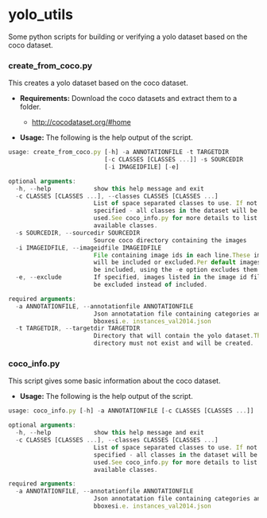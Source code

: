 # yolo_utils
Some python scripts for building or verifying a yolo dataset based on the coco dataset.

### create_from_coco.py
This creates a yolo dataset based on the coco dataset.

* **Requirements:**
Download the coco datasets and extract them to a folder.
    * http://cocodataset.org/#home

* **Usage:**
The following is the help output of the script.

```javascript
usage: create_from_coco.py [-h] -a ANNOTATIONFILE -t TARGETDIR
                           [-c CLASSES [CLASSES ...]] -s SOURCEDIR
                           [-i IMAGEIDFILE] [-e]

optional arguments:
  -h, --help            show this help message and exit
  -c CLASSES [CLASSES ...], --classes CLASSES [CLASSES ...]
                        List of space separated classes to use. If not
                        specified - all classes in the dataset will be
                        used.See coco_info.py for more details to list the
                        available classes.
  -s SOURCEDIR, --sourcedir SOURCEDIR
                        Source coco directory containing the images
  -i IMAGEIDFILE, --imageidfile IMAGEIDFILE
                        File containing image ids in each line.These images
                        will be included or excluded.Per default images will
                        be included, using the -e option excludes them.
  -e, --exclude         If specified, images listed in the image id file will
                        be excluded instead of included.

required arguments:
  -a ANNOTATIONFILE, --annotationfile ANNOTATIONFILE
                        Json annotatation file containing categories and
                        bboxesi.e. instances_val2014.json
  -t TARGETDIR, --targetdir TARGETDIR
                        Directory that will contain the yolo dataset.The
                        directory must not exist and will be created.
```


### coco_info.py
This script gives some basic information about the coco dataset.

* **Usage:**
The following is the help output of the script.

```javascript
usage: coco_info.py [-h] -a ANNOTATIONFILE [-c CLASSES [CLASSES ...]]

optional arguments:
  -h, --help            show this help message and exit
  -c CLASSES [CLASSES ...], --classes CLASSES [CLASSES ...]
                        List of space separated classes to use. If not
                        specified - all classes in the dataset will be
                        used.See coco_info.py for more details to list the
                        available classes.

required arguments:
  -a ANNOTATIONFILE, --annotationfile ANNOTATIONFILE
                        Json annotatation file containing categories and
                        bboxesi.e. instances_val2014.json
```




    
    
    

